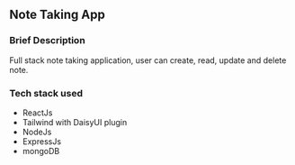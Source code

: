 <h2>Note Taking App</h2>

<h3>Brief Description</h3>
<p>Full stack note taking application, user can create, read, update and delete note. </p>

<h3>Tech stack used</h3>
<ul>
<li>ReactJs</li>
<li>Tailwind with DaisyUI plugin</li>
<li>NodeJs</li>
<li>ExpressJs</li>
<li>mongoDB</li>
</ul>
